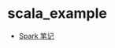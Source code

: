 # scala_example

* [Spark 笔记](https://github.com/Hongten/scala_example/blob/master/Spark%20Note.sql)